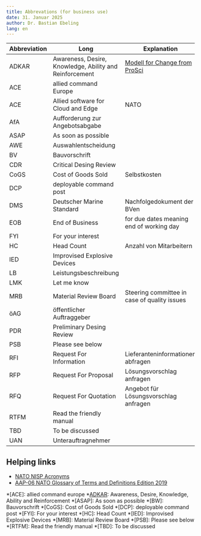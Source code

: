 ```yaml
---
title: Abbrevations (for business use)
date: 31. Januar 2025
author: Dr. Bastian Ebeling
lang: en
---
```


| Abbreviation | Long                                                    | Explanation                                  |
| ------------ | ------------------------------------------------------- | -------------------------------------------- |
| ADKAR        | Awareness, Desire, Knowledge, Ability and Reinforcement | [Modell for Change from ProSci][ADKAR]       |
| ACE          | allied command Europe                                   |                                              |
| ACE          | Allied software for Cloud and Edge                      | NATO                                         |
| AfA          | Aufforderung zur Angebotsabgabe                         |                                              |
| ASAP         | As soon as possible                                     |                                              |
| AWE          | Auswahlentscheidung                                     |                                              |
| BV           | Bauvorschrift                                           |                                              |
| CDR          | Critical Desing Review                                  |                                              |
| CoGS         | Cost of Goods Sold                                      | Selbstkosten                                 |
| DCP          | deployable command post                                 |                                              |
| DMS          | Deutscher Marine Standard                               | Nachfolgedokument der BVen                   |
| EOB          | End of Business                                         | for due dates meaning end of working day     |
| FYI          | For your interest                                       |                                              |
| HC           | Head Count                                              | Anzahl von Mitarbeitern                      |
| IED          | Improvised Explosive Devices                            |                                              |
| LB           | Leistungsbeschreibung                                   |                                              |
| LMK          | Let me know                                             |                                              |
| MRB          | Material Review Board                                   | Steering committee in case of quality issues |
| öAG          | öffentlicher Auftraggeber                               |                                              |
| PDR          | Preliminary Desing Review                               |                                              |
| PSB          | Please see below                                        |                                              |
| RFI          | Request For Information                                 | Lieferanteninformationen abfragen            |
| RFP          | Request For Proposal                                    | Lösungsvorschlag anfragen                    |
| RFQ          | Request For Quotation                                   | Angebot für Lösungsvorschlag anfragen        |
| RTFM         | Read the friendly manual                                |                                              |
| TBD          | To be discussed                                         |                                              |
| UAN          | Unterauftragnehmer                                      |                                              |

## Helping links

- [NATO NISP Acronyms](https://nhqc3s.hq.nato.int/apps/architecture/nisp/acronyms/index.html)
- [AAP-06 NATO Glossary of Terms and Definitions Edition 2019](https://www.coemed.org/files/stanags/05_AAP/AAP-06_2019_EF.pdf)

[ADKAR]: https://www.prosci.com/methodology/adkar

<!-- prettier-ignore-start -->
*[ACE]: allied command europe
*[ADKAR]: Awareness, Desire, Knowledge, Ability and Reinforcement
*[ASAP]: As soon as possible
*[BW]: Bauvorschrift
*[CoGS]: Cost of Goods Sold
*[DCP]: deployable command post
*[FYI]: For your interest
*[HC]: Head Count
*[IED]: Improvised Explosive Devices
*[MRB]: Material Review Board
*[PSB]: Please see below
*[RTFM]: Read the friendly manual
*[TBD]: To be discussed
<!-- prettier-ignore-end -->
